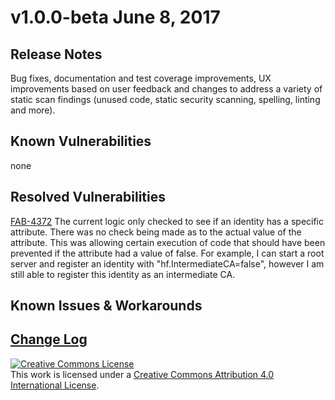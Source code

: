 # v1.0.0-beta June 8, 2017

## Release Notes
Bug fixes, documentation and test coverage improvements, UX improvements based on user feedback and changes to address a variety of static scan findings (unused code, static security scanning, spelling, linting and more).

## Known Vulnerabilities
none

## Resolved Vulnerabilities

[FAB-4372](https://jira.zhigui.org/browse/FAB-4372) The current logic only checked to see if an identity has a specific attribute. There was no check being made as to the actual value of the attribute. This was allowing certain execution of code that should have been prevented if the attribute had a value of false. For example, I can start a root server and register an identity with "hf.IntermediateCA=false", however I am still able to register this identity as an intermediate CA.

## Known Issues & Workarounds

## [Change Log](https://github.com/zhigui/zigledger-ca/blob/master/CHANGELOG.md#v100-beta)
<a rel="license" href="http://creativecommons.org/licenses/by/4.0/"><img alt="Creative Commons License" style="border-width:0" src="https://i.creativecommons.org/l/by/4.0/88x31.png" /></a><br />This work is licensed under a <a rel="license" href="http://creativecommons.org/licenses/by/4.0/">Creative Commons Attribution 4.0 International License</a>.
